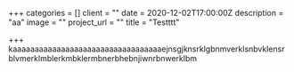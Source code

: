 +++
categories = []
client = ""
date = 2020-12-02T17:00:00Z
description = "aa"
image = ""
project_url = ""
title = "Testttt"

+++
kaaaaaaaaaaaaaaaaaaaaaaaaaaaaaaaaaaejnsgjknsrklgbnmverklsnbvklensrblvmerklmblerkmbklermbnerbhebnjiwnrbnwerklbm